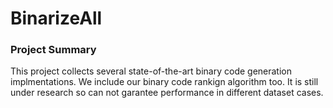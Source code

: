 BinarizeAll
===========

### Project Summary

This project collects several state-of-the-art binary code generation implmentations. 
We include our binary code rankign algorithm too. It is still under research so can not garantee performance
in different dataset cases.
